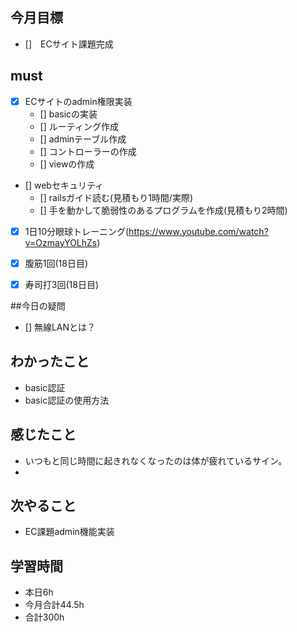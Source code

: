## 今月目標
- []　ECサイト課題完成 




## must
- [x] ECサイトのadmin権限実装
    - [] basicの実装
    - [] ルーティング作成
    - [] adminテーブル作成
    - [] コントローラーの作成
    - [] viewの作成
- [] webセキュリティ
    - [] railsガイド読む(見積もり1時間/実際)
    - [] 手を動かして脆弱性のあるプログラムを作成(見積もり2時間)
    
- [x] 1日10分眼球トレーニング(https://www.youtube.com/watch?v=OzmayYOLhZs)
- [x] 腹筋1回(18日目)
- [x] 寿司打3回(18日目)


##今日の疑問
- [] 無線LANとは？

## わかったこと
- basic認証
- basic認証の使用方法

  




## 感じたこと
- いつもと同じ時間に起きれなくなったのは体が疲れているサイン。
- 
  

## 次やること
  - EC課題admin機能実装

  

 

## 学習時間
  - 本日6h
  - 今月合計44.5h
  - 合計300h

